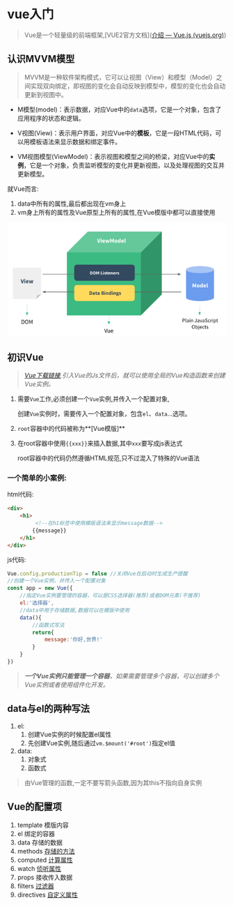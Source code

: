 # vue入门

> Vue是一个轻量级的前端框架,[VUE2官方文档]([介绍 — Vue.js (vuejs.org)](https://v2.cn.vuejs.org/v2/guide/))

## 认识MVVM模型

> MVVM是一种软件架构模式，它可以让视图（View）和模型（Model）之间实现双向绑定，即视图的变化会自动反映到模型中，模型的变化也会自动更新到视图中。

- M模型(model)：表示数据，对应Vue中的`data`选项，它是一个对象，包含了应用程序的状态和逻辑。

- V视图(View)：表示用户界面，对应Vue中的**模板**，它是一段HTML代码，可以用模板语法来显示数据和绑定事件。

- VM视图模型(ViewModel)：表示视图和模型之间的桥梁，对应Vue中的**实例**，它是一个对象，负责监听模型的变化并更新视图，以及处理视图的交互并更新模型。

就Vue而言:

1. data中所有的属性,最后都出现在vm身上
2. vm身上所有的属性及Vue原型上所有的属性,在Vue模版中都可以直接使用

![MVVM](../img/MVVM.png)

## 初识Vue

> *[Vue下载链接](https://v2.cn.vuejs.org/v2/guide/installation.html),引入Vue的Js文件后，就可以使用全局的Vue构造函数来创建Vue实例。*

1. 需要`Vue`工作,必须创建一个`Vue`实例,并传入一个配置对象,

   创建`Vue`实例时，需要传入一个配置对象，包含`el`、`data`...选项。

2. `root`容器中的代码被称为**[Vue模版]**

3. 在root容器中使用`{{xxx}}`来插入数据,其中`xxx`要写成js表达式

   root容器中的代码仍然遵循HTML规范,只不过混入了特殊的Vue语法

### 一个简单的小案例:

html代码:

```html
<div>
    <h1>
         <!--在h1标签中使用模版语法来显示message数据-->
    	{{message}}
    </h1>
</div>
```

js代码:

```js
Vue.config.productionTip = false //关闭Vue在启动时生成生产提醒
//创建一个Vue实例，并传入一个配置对象
const app = new Vue({
    //指定Vue实例要管理的容器，可以是CSS选择器(推荐)或者DOM元素(不推荐)
    el:'选择器',
    //data中用于存储数据,数据可以在模版中使用
    data(){
        //函数式写法
        return{
            message:'你好,世界!'
        }
    }
})
```

> ***一个Vue实例只能管理一个容器**，如果需要管理多个容器，可以创建多个Vue实例或者使用组件化开发。*

## data与el的两种写法

1. el:
   1. 创建Vue实例的时候配置el属性
   2. 先创建Vue实例,随后通过`vm.$mount('#root')`指定el值
2. data:
   1. 对象式
   2. 函数式

> 由Vue管理的函数,一定不要写箭头函数,因为其this不指向自身实例

## Vue的配置项

1. template 模版内容
2. el 绑定的容器
3. data 存储的数据
4. methods [存储的方法](./02-模版语法.md#2.事件绑定)
5. computed [计算属性](./03-newVue配置项.md#5.`computed`)
6. watch [侦听属性](./03-newVue配置项.md#6.`watch`)
7. props 接收传入数据
8. filters [过滤器](./03-newVue配置项.md#7.`filters`)
9. directives [自定义属性](./02-模版语法.md#三、自定义指令)